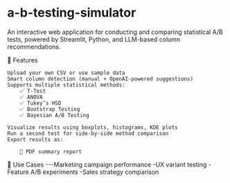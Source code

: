 # a-b-testing-simulator

An interactive web application for conducting and comparing statistical A/B tests, powered by Streamlit, Python, and LLM-based column recommendations.

🚀 Features

    Upload your own CSV or use sample data
    Smart column detection (manual + OpenAI-powered suggestions)
    Supports multiple statistical methods:
        ✅ T-Test
        ✅ ANOVA
        ✅ Tukey’s HSD
        ✅ Bootstrap Testing
        ✅ Bayesian A/B Testing

    Visualize results using boxplots, histograms, KDE plots
    Run a second test for side-by-side method comparison
    Export results as:

        📄 PDF summary report

🧠 Use Cases
    ---Marketing campaign performance
    -UX variant testing
    -Feature A/B experiments
    -Sales strategy comparison
